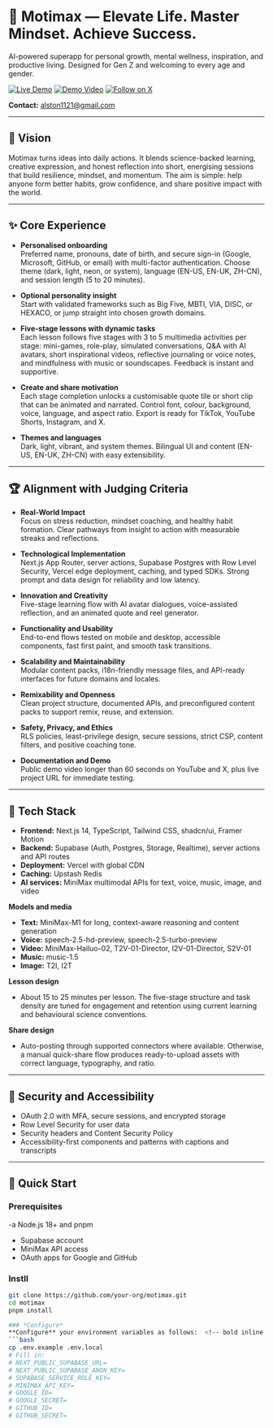 # 🚀 Motimax — Elevate Life. Master Mindset. Achieve Success.

AI-powered superapp for personal growth, mental wellness, inspiration, and productive living. Designed for Gen Z and welcoming to every age and gender.

[![Live Demo](https://img.shields.io/badge/Live%20Demo-yourdomain.vercel.app-brightgreen)](https://yourdomain.vercel.app)
[![Demo Video](https://img.shields.io/badge/Demo%20Video-YouTube-red)](https://youtube.com/@AlstonChoong)
[![Follow on X](https://img.shields.io/badge/X-@AlstonChoong-black)](https://x.com/AlstonChoong)

**Contact:** alston1121@gmail.com

---

## 🎯 Vision

Motimax turns ideas into daily actions. It blends science-backed learning, creative expression, and honest reflection into short, energising sessions that build resilience, mindset, and momentum. The aim is simple: help anyone form better habits, grow confidence, and share positive impact with the world.

---

## ✨ Core Experience

- **Personalised onboarding**  
  Preferred name, pronouns, date of birth, and secure sign-in (Google, Microsoft, GitHub, or email) with multi-factor authentication. Choose theme (dark, light, neon, or system), language (EN-US, EN-UK, ZH-CN), and session length (5 to 20 minutes).

- **Optional personality insight**  
  Start with validated frameworks such as Big Five, MBTI, VIA, DISC, or HEXACO, or jump straight into chosen growth domains.

- **Five-stage lessons with dynamic tasks**  
  Each lesson follows five stages with 3 to 5 multimedia activities per stage: mini-games, role-play, simulated conversations, Q&A with AI avatars, short inspirational videos, reflective journaling or voice notes, and mindfulness with music or soundscapes. Feedback is instant and supportive.

- **Create and share motivation**  
  Each stage completion unlocks a customisable quote tile or short clip that can be animated and narrated. Control font, colour, background, voice, language, and aspect ratio. Export is ready for TikTok, YouTube Shorts, Instagram, and X.

- **Themes and languages**  
  Dark, light, vibrant, and system themes. Bilingual UI and content (EN-US, EN-UK, ZH-CN) with easy extensibility.

---

## 🏆 Alignment with Judging Criteria

- **Real-World Impact**  
  Focus on stress reduction, mindset coaching, and healthy habit formation. Clear pathways from insight to action with measurable streaks and reflections.

- **Technological Implementation**  
  Next.js App Router, server actions, Supabase Postgres with Row Level Security, Vercel edge deployment, caching, and typed SDKs. Strong prompt and data design for reliability and low latency.

- **Innovation and Creativity**  
  Five-stage learning flow with AI avatar dialogues, voice-assisted reflection, and an animated quote and reel generator.

- **Functionality and Usability**  
  End-to-end flows tested on mobile and desktop, accessible components, fast first paint, and smooth task transitions.

- **Scalability and Maintainability**  
  Modular content packs, i18n-friendly message files, and API-ready interfaces for future domains and locales.

- **Remixability and Openness**  
  Clean project structure, documented APIs, and preconfigured content packs to support remix, reuse, and extension.

- **Safety, Privacy, and Ethics**  
  RLS policies, least-privilege design, secure sessions, strict CSP, content filters, and positive coaching tone.

- **Documentation and Demo**  
  Public demo video longer than 60 seconds on YouTube and X, plus live project URL for immediate testing.

---

## 🧩 Tech Stack

- **Frontend:** Next.js 14, TypeScript, Tailwind CSS, shadcn/ui, Framer Motion  
- **Backend:** Supabase (Auth, Postgres, Storage, Realtime), server actions and API routes  
- **Deployment:** Vercel with global CDN  
- **Caching:** Upstash Redis  
- **AI services:** MiniMax multimodal APIs for text, voice, music, image, and video

**Models and media**

- **Text:** MiniMax-M1 for long, context-aware reasoning and content generation  
- **Voice:** speech-2.5-hd-preview, speech-2.5-turbo-preview  
- **Video:** MiniMax-Hailuo-02, T2V-01-Director, I2V-01-Director, S2V-01  
- **Music:** music-1.5  
- **Image:** T2I, I2T

**Lesson design**

- About 15 to 25 minutes per lesson. The five-stage structure and task density are tuned for engagement and retention using current learning and behavioural science conventions.

**Share design**

- Auto-posting through supported connectors where available. Otherwise, a manual quick-share flow produces ready-to-upload assets with correct language, typography, and ratio.

---

## 🔐 Security and Accessibility

- OAuth 2.0 with MFA, secure sessions, and encrypted storage  
- Row Level Security for user data  
- Security headers and Content Security Policy  
- Accessibility-first components and patterns with captions and transcripts

---

## 🚀 Quick Start

### Prerequisites
-a Node.js 18+ and pnpm  
- Supabase account  
- MiniMax API access  
- OAuth apps for Google and GitHub

### Instll
```bash
git clone https://github.com/your-org/motimax.git
cd motimax
pnpm install

### *Configure*
**Configure** your environment variables as follows:  <!-- bold inline -->
```bash
cp .env.example .env.local
# Fill in:
# NEXT_PUBLIC_SUPABASE_URL=
# NEXT_PUBLIC_SUPABASE_ANON_KEY=
# SUPABASE_SERVICE_ROLE_KEY=
# MINIMAX_API_KEY=
# GOOGLE_ID=
# GOOGLE_SECRET=
# GITHUB_ID=
# GITHUB_SECRET=

